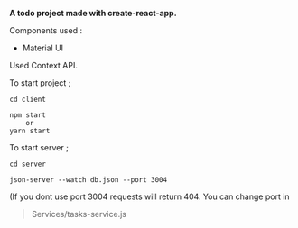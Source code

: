 **A todo project made with create-react-app.**

Components used :

 - Material UI

Used Context API.

To start project ;

    cd client

    npm start
	    or
    yarn start

To start server ;

    cd server
    
    json-server --watch db.json --port 3004

(If you dont use port 3004 requests will return 404. You can change port in 

> Services/tasks-service.js

